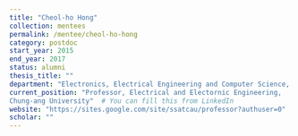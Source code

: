 ```yaml
---
title: "Cheol-ho Hong"
collection: mentees
permalink: /mentee/cheol-ho-hong
category: postdoc
start_year: 2015
end_year: 2017
status: alumni
thesis_title: ""
department: "Electronics, Electrical Engineering and Computer Science, Queens University Belfast"
current_position: "Professor, Electrical and Electornic Engineering,
Chung-ang University"  # You can fill this from LinkedIn
website: "https://sites.google.com/site/ssatcau/professor?authuser=0"
scholar: ""
---
```

